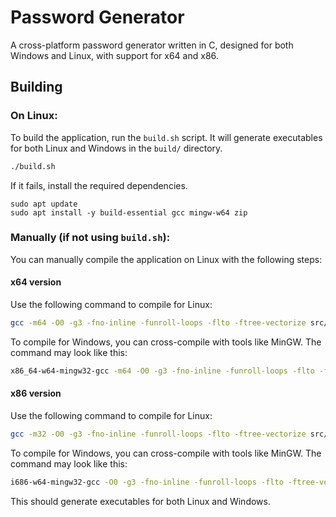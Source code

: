 # Password Generator

A cross-platform password generator written in C, designed for both Windows and Linux, with support for x64 and x86.

## Building

### On Linux:

To build the application, run the `build.sh` script. It will generate executables for both Linux and Windows in the `build/` directory.

```bash
./build.sh
```

If it fails, install the required dependencies.

```
sudo apt update
sudo apt install -y build-essential gcc mingw-w64 zip
```

### Manually (if not using `build.sh`):

You can manually compile the application on Linux with the following steps:

#### x64 version

Use the following command to compile for Linux:

```bash
gcc -m64 -O0 -g3 -fno-inline -funroll-loops -flto -ftree-vectorize src/main.c -o "Password Generator"
```

To compile for Windows, you can cross-compile with tools like MinGW. The command may look like this:

```bash
x86_64-w64-mingw32-gcc -m64 -O0 -g3 -fno-inline -funroll-loops -flto -ftree-vectorize src/main.c -o "Password Generator.exe"
```

#### x86 version

Use the following command to compile for Linux:

```bash
gcc -m32 -O0 -g3 -fno-inline -funroll-loops -flto -ftree-vectorize src/main.c -o "Password Generator"
```

To compile for Windows, you can cross-compile with tools like MinGW. The command may look like this:

```bash
i686-w64-mingw32-gcc -O0 -g3 -fno-inline -funroll-loops -flto -ftree-vectorize src/main.c -o "build/windows/x86/Password Generator.exe"
```

This should generate executables for both Linux and Windows.
